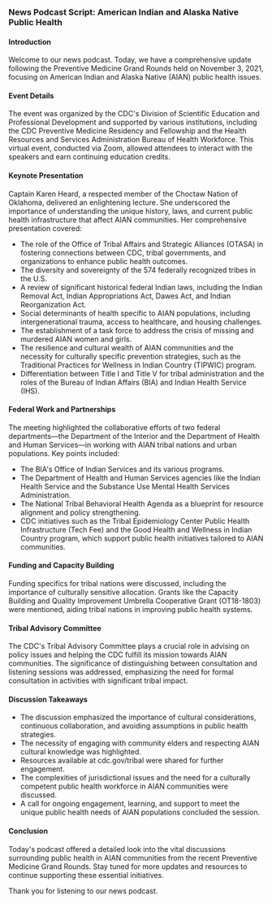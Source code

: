 ### News Podcast Script: American Indian and Alaska Native Public Health

#### Introduction
Welcome to our news podcast. Today, we have a comprehensive update following the Preventive Medicine Grand Rounds held on November 3, 2021, focusing on American Indian and Alaska Native (AIAN) public health issues.

#### Event Details
The event was organized by the CDC's Division of Scientific Education and Professional Development and supported by various institutions, including the CDC Preventive Medicine Residency and Fellowship and the Health Resources and Services Administration Bureau of Health Workforce. This virtual event, conducted via Zoom, allowed attendees to interact with the speakers and earn continuing education credits.

#### Keynote Presentation
Captain Karen Heard, a respected member of the Choctaw Nation of Oklahoma, delivered an enlightening lecture. She underscored the importance of understanding the unique history, laws, and current public health infrastructure that affect AIAN communities. Her comprehensive presentation covered:

- The role of the Office of Tribal Affairs and Strategic Alliances (OTASA) in fostering connections between CDC, tribal governments, and organizations to enhance public health outcomes.
- The diversity and sovereignty of the 574 federally recognized tribes in the U.S.
- A review of significant historical federal Indian laws, including the Indian Removal Act, Indian Appropriations Act, Dawes Act, and Indian Reorganization Act.
- Social determinants of health specific to AIAN populations, including intergenerational trauma, access to healthcare, and housing challenges.
- The establishment of a task force to address the crisis of missing and murdered AIAN women and girls.
- The resilience and cultural wealth of AIAN communities and the necessity for culturally specific prevention strategies, such as the Traditional Practices for Wellness in Indian Country (TIPWIC) program.
- Differentiation between Title I and Title V for tribal administration and the roles of the Bureau of Indian Affairs (BIA) and Indian Health Service (IHS).

#### Federal Work and Partnerships
The meeting highlighted the collaborative efforts of two federal departments—the Department of the Interior and the Department of Health and Human Services—in working with AIAN tribal nations and urban populations. Key points included:

- The BIA's Office of Indian Services and its various programs.
- The Department of Health and Human Services agencies like the Indian Health Service and the Substance Use Mental Health Services Administration.
- The National Tribal Behavioral Health Agenda as a blueprint for resource alignment and policy strengthening.
- CDC initiatives such as the Tribal Epidemiology Center Public Health Infrastructure (Tech Fee) and the Good Health and Wellness in Indian Country program, which support public health initiatives tailored to AIAN communities.

#### Funding and Capacity Building
Funding specifics for tribal nations were discussed, including the importance of culturally sensitive allocation. Grants like the Capacity Building and Quality Improvement Umbrella Cooperative Grant (OT18-1803) were mentioned, aiding tribal nations in improving public health systems.

#### Tribal Advisory Committee
The CDC's Tribal Advisory Committee plays a crucial role in advising on policy issues and helping the CDC fulfill its mission towards AIAN communities. The significance of distinguishing between consultation and listening sessions was addressed, emphasizing the need for formal consultation in activities with significant tribal impact.

#### Discussion Takeaways
- The discussion emphasized the importance of cultural considerations, continuous collaboration, and avoiding assumptions in public health strategies.
- The necessity of engaging with community elders and respecting AIAN cultural knowledge was highlighted.
- Resources available at cdc.gov/tribal were shared for further engagement.
- The complexities of jurisdictional issues and the need for a culturally competent public health workforce in AIAN communities were discussed.
- A call for ongoing engagement, learning, and support to meet the unique public health needs of AIAN populations concluded the session.

#### Conclusion
Today's podcast offered a detailed look into the vital discussions surrounding public health in AIAN communities from the recent Preventive Medicine Grand Rounds. Stay tuned for more updates and resources to continue supporting these essential initiatives.

Thank you for listening to our news podcast.